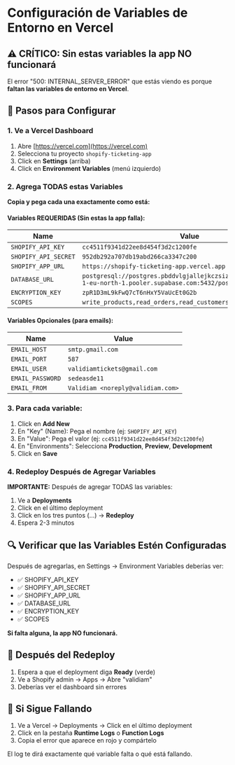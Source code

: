 # Configuración de Variables de Entorno en Vercel

## ⚠️ CRÍTICO: Sin estas variables la app NO funcionará

El error "500: INTERNAL_SERVER_ERROR" que estás viendo es porque **faltan las variables de entorno en Vercel**.

## 📝 Pasos para Configurar

### 1. Ve a Vercel Dashboard

1. Abre [https://vercel.com](https://vercel.com)
2. Selecciona tu proyecto `shopify-ticketing-app`
3. Click en **Settings** (arriba)
4. Click en **Environment Variables** (menú izquierdo)

### 2. Agrega TODAS estas Variables

**Copia y pega cada una exactamente como está:**

#### Variables REQUERIDAS (Sin estas la app falla):

| Name | Value |
|------|-------|
| `SHOPIFY_API_KEY` | `cc4511f9341d22ee8d454f3d2c1200fe` |
| `SHOPIFY_API_SECRET` | `952db292a707db19abd266ca3347c200` |
| `SHOPIFY_APP_URL` | `https://shopify-ticketing-app.vercel.app` |
| `DATABASE_URL` | `postgresql://postgres.pbddvlgjallejkczsizt:Validiam123!@aws-1-eu-north-1.pooler.supabase.com:5432/postgres` |
| `ENCRYPTION_KEY` | `zpR1D3mL9kFwQ7cT6nHxY5VaUcEt0G2b` |
| `SCOPES` | `write_products,read_orders,read_customers,write_customers` |

#### Variables Opcionales (para emails):

| Name | Value |
|------|-------|
| `EMAIL_HOST` | `smtp.gmail.com` |
| `EMAIL_PORT` | `587` |
| `EMAIL_USER` | `validiamtickets@gmail.com` |
| `EMAIL_PASSWORD` | `sedeasde11` |
| `EMAIL_FROM` | `Validiam <noreply@validiam.com>` |

### 3. Para cada variable:

1. Click en **Add New**
2. En "Key" (Name): Pega el nombre (ej: `SHOPIFY_API_KEY`)
3. En "Value": Pega el valor (ej: `cc4511f9341d22ee8d454f3d2c1200fe`)
4. En "Environments": Selecciona **Production**, **Preview**, **Development**
5. Click en **Save**

### 4. Redeploy Después de Agregar Variables

**IMPORTANTE:** Después de agregar TODAS las variables:

1. Ve a **Deployments**
2. Click en el último deployment
3. Click en los tres puntos (...) → **Redeploy**
4. Espera 2-3 minutos

## 🔍 Verificar que las Variables Estén Configuradas

Después de agregarlas, en Settings → Environment Variables deberías ver:
- ✅ SHOPIFY_API_KEY
- ✅ SHOPIFY_API_SECRET
- ✅ SHOPIFY_APP_URL
- ✅ DATABASE_URL
- ✅ ENCRYPTION_KEY
- ✅ SCOPES

**Si falta alguna, la app NO funcionará.**

## 🚀 Después del Redeploy

1. Espera a que el deployment diga **Ready** (verde)
2. Ve a Shopify admin → Apps → Abre "validiam"
3. Deberías ver el dashboard sin errores

## 🐛 Si Sigue Fallando

1. Ve a Vercel → Deployments → Click en el último deployment
2. Click en la pestaña **Runtime Logs** o **Function Logs**
3. Copia el error que aparece en rojo y compártelo

El log te dirá exactamente qué variable falta o qué está fallando.
